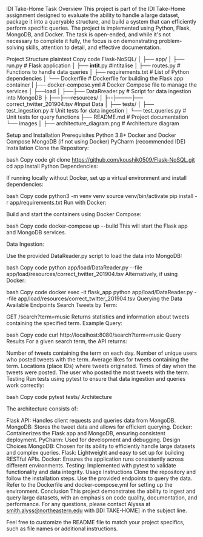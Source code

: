 IDI Take-Home Task
Overview
This project is part of the IDI Take-Home assignment designed to evaluate the ability to handle a large dataset, package it into a queryable structure, and build a system that can efficiently perform specific queries. The project is implemented using Python, Flask, MongoDB, and Docker. The task is open-ended, and while it's not necessary to complete it fully, the focus is on demonstrating problem-solving skills, attention to detail, and effective documentation.

Project Structure
plaintext
Copy code
Flask-NoSQL/
│
├── app/
│   ├── run.py               # Flask application
│   ├── __intit__.py         #Intitalise
│   ├── routes.py            # Functions to handle data queries
│   ├── requirements.txt     # List of Python dependencies
│   └── Dockerfile           # Dockerfile for building the Flask app container
|   ├── docker-compose.yml       # Docker Compose file to manage the services
│   ├──load
│   ├──├── DataRreader.py         # Script for data ingestion into MongoDB 
├   ├──├──resources/
│   ├--├────├── correct_twitter_201904.tsv #Input Data
│
├── tests/
│   ├── test_ingestion.py    # Unit tests for data ingestion
│   └── test_queries.py      # Unit tests for query functions
├── README.md                # Project documentation
└── images
│   ├── architecture_diagram.png  # Architecture diagram


Setup and Installation
Prerequisites
Python 3.8+
Docker and Docker Compose
MongoDB (if not using Docker)
PyCharm (recommended IDE)
Installation
Clone the Repository:

bash
Copy code
git clone https://github.com/koushik0509/Flask-NoSQL.git
cd app
Install Python Dependencies:

If running locally without Docker, set up a virtual environment and install dependencies:

bash
Copy code
python3 -m venv venv
source venv/bin/activate
pip install -r app/requirements.txt
Run with Docker:

Build and start the containers using Docker Compose:

bash
Copy code
docker-compose up --build
This will start the Flask app and MongoDB services.

Data Ingestion:

Use the provided DataReader.py script to load the data into MongoDB:

bash
Copy code
python app/load/DataReader.py --file app/load/resources/correct_twitter_201904.tsv
Alternatively, if using Docker:

bash
Copy code
docker exec -it flask_app python app/load/DataReader.py --file app/load/resources/correct_twitter_201904.tsv
Querying the Data
Available Endpoints
Search Tweets by Term:

GET /search?term=music
Returns statistics and information about tweets containing the specified term.
Example Query:

bash
Copy code
curl http://localhost:8080/search?term=music
Query Results
For a given search term, the API returns:

Number of tweets containing the term on each day.
Number of unique users who posted tweets with the term.
Average likes for tweets containing the term.
Locations (place IDs) where tweets originated.
Times of day when the tweets were posted.
The user who posted the most tweets with the term.
Testing
Run tests using pytest to ensure that data ingestion and queries work correctly:

bash
Copy code
pytest tests/
Architecture

The architecture consists of:

Flask API: Handles client requests and queries data from MongoDB.
MongoDB: Stores the tweet data and allows for efficient querying.
Docker: Containerizes the Flask app and MongoDB, ensuring consistent deployment.
PyCharm: Used for development and debugging.
Design Choices
MongoDB: Chosen for its ability to efficiently handle large datasets and complex queries.
Flask: Lightweight and easy to set up for building RESTful APIs.
Docker: Ensures the application runs consistently across different environments.
Testing: Implemented with pytest to validate functionality and data integrity.
Usage Instructions
Clone the repository and follow the installation steps.
Use the provided endpoints to query the data.
Refer to the Dockerfile and docker-compose.yml for setting up the environment.
Conclusion
This project demonstrates the ability to ingest and query large datasets, with an emphasis on code quality, documentation, and performance. For any questions, please contact Alyssa at smith.alyss@northeastern.edu with [IDI TAKE-HOME] in the subject line.

Feel free to customize the README file to match your project specifics, such as file names or additional instructions.
